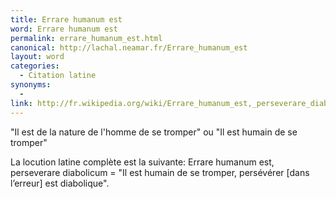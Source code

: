 ```yaml
---
title: Errare humanum est
word: Errare humanum est
permalink: errare_humanum_est.html
canonical: http://lachal.neamar.fr/Errare_humanum_est
layout: word
categories:
  - Citation latine
synonyms:
  - 
link: http://fr.wikipedia.org/wiki/Errare_humanum_est,_perseverare_diabolicum
---
```


"Il est de la nature de l'homme de se tromper" ou "Il est humain de se tromper"

La locution latine complète est la suivante:
Errare humanum est, perseverare diabolicum
= "Il est humain de se tromper, persévérer [dans l’erreur] est diabolique".

